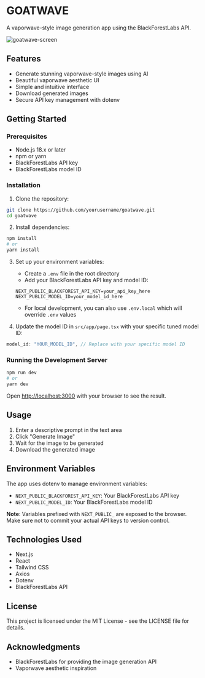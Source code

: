 # GOATWAVE

A vaporwave-style image generation app using the BlackForestLabs API.

![goatwave-screen](https://github.com/user-attachments/assets/597e8896-aeef-4002-b8f3-f957b1c69258)


## Features

- Generate stunning vaporwave-style images using AI
- Beautiful vaporwave aesthetic UI
- Simple and intuitive interface
- Download generated images
- Secure API key management with dotenv

## Getting Started

### Prerequisites

- Node.js 18.x or later
- npm or yarn
- BlackForestLabs API key
- BlackForestLabs model ID

### Installation

1. Clone the repository:
```bash
git clone https://github.com/yourusername/goatwave.git
cd goatwave
```

2. Install dependencies:
```bash
npm install
# or
yarn install
```

3. Set up your environment variables:
   - Create a `.env` file in the root directory
   - Add your BlackForestLabs API key and model ID:
   ```
   NEXT_PUBLIC_BLACKFOREST_API_KEY=your_api_key_here
   NEXT_PUBLIC_MODEL_ID=your_model_id_here
   ```
   - For local development, you can also use `.env.local` which will override `.env` values

4. Update the model ID in `src/app/page.tsx` with your specific tuned model ID:
```javascript
model_id: "YOUR_MODEL_ID", // Replace with your specific model ID
```

### Running the Development Server

```bash
npm run dev
# or
yarn dev
```

Open [http://localhost:3000](http://localhost:3000) with your browser to see the result.

## Usage

1. Enter a descriptive prompt in the text area
2. Click "Generate Image"
3. Wait for the image to be generated
4. Download the generated image

## Environment Variables

The app uses dotenv to manage environment variables:

- `NEXT_PUBLIC_BLACKFOREST_API_KEY`: Your BlackForestLabs API key
- `NEXT_PUBLIC_MODEL_ID`: Your BlackForestLabs model ID

**Note**: Variables prefixed with `NEXT_PUBLIC_` are exposed to the browser. Make sure not to commit your actual API keys to version control.

## Technologies Used

- Next.js
- React
- Tailwind CSS
- Axios
- Dotenv
- BlackForestLabs API

## License

This project is licensed under the MIT License - see the LICENSE file for details.

## Acknowledgments

- BlackForestLabs for providing the image generation API
- Vaporwave aesthetic inspiration
